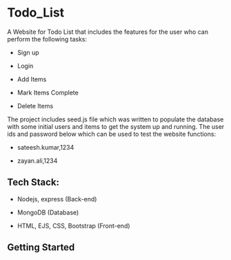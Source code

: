 # Todo_List
 
A Website for Todo List that includes the features for the user who can perform the following tasks: 
- Sign up

- Login

- Add Items 

- Mark Items Complete

- Delete Items

The project includes seed.js file which was written to populate the database with some initial users and items to get the system up and running. The user ids and password below which can be used to test the website functions:
- sateesh.kumar,1234

- zayan.ali,1234

## Tech Stack:
- Nodejs, express (Back-end)

- MongoDB (Database)

- HTML, EJS, CSS, Bootstrap (Front-end)

## Getting Started



